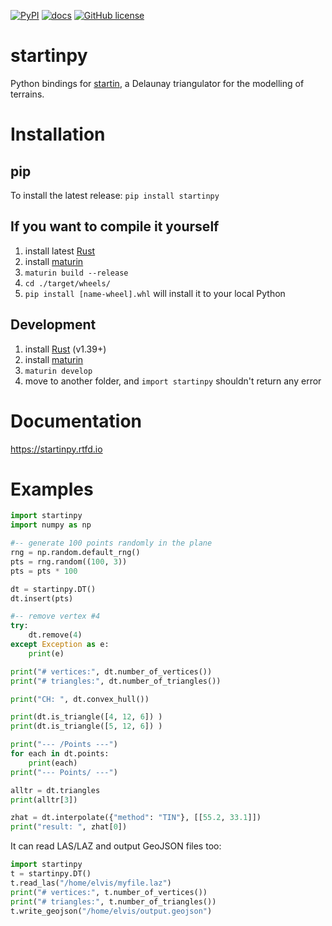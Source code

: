 
[![PyPI](https://img.shields.io/pypi/v/startinpy?style=for-the-badge)](https://pypi.org/project/startinpy/) [![docs](https://img.shields.io/badge/docs-startinpy.rtfd.io-brightgreen?style=for-the-badge)](https://startinpy.rtfd.io/) [![GitHub license](https://img.shields.io/github/license/hugoledoux/startinpy?style=for-the-badge)](https://github.com/hugoledoux/startinpy/blob/master/LICENSE) 

startinpy
=========

Python bindings for [startin](https://github.com/hugoledoux/startin), a Delaunay triangulator for the modelling of terrains.


Installation
============

pip
---

To install the latest release: `pip install startinpy`


If you want to compile it yourself
----------------------------------

1. install latest [Rust](https://www.rust-lang.org/)
2. install [maturin](https://github.com/PyO3/maturin)
3. `maturin build --release`
4. `cd ./target/wheels/`
5. `pip install [name-wheel].whl` will install it to your local Python

Development
-----------

  1. install [Rust](https://www.rust-lang.org/) (v1.39+)
  2. install [maturin](https://github.com/PyO3/maturin) 
  3. `maturin develop`
  4. move to another folder, and `import startinpy` shouldn't return any error


Documentation
=============

https://startinpy.rtfd.io


Examples
========

```python
import startinpy
import numpy as np

#-- generate 100 points randomly in the plane
rng = np.random.default_rng()
pts = rng.random((100, 3))
pts = pts * 100

dt = startinpy.DT()
dt.insert(pts)

#-- remove vertex #4
try:
    dt.remove(4)
except Exception as e:
    print(e)

print("# vertices:", dt.number_of_vertices())
print("# triangles:", dt.number_of_triangles())

print("CH: ", dt.convex_hull())

print(dt.is_triangle([4, 12, 6]) )
print(dt.is_triangle([5, 12, 6]) )

print("--- /Points ---")
for each in dt.points:
    print(each)
print("--- Points/ ---")

alltr = dt.triangles
print(alltr[3])

zhat = dt.interpolate({"method": "TIN"}, [[55.2, 33.1]])
print("result: ", zhat[0])
```

It can read LAS/LAZ and output GeoJSON files too:

```python
import startinpy
t = startinpy.DT()
t.read_las("/home/elvis/myfile.laz")
print("# vertices:", t.number_of_vertices())
print("# triangles:", t.number_of_triangles())
t.write_geojson("/home/elvis/output.geojson")
```




